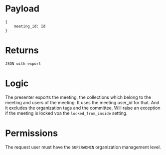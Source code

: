 # Payload

```
{
    meeting_id: Id
}
```

# Returns

```
JSON with export
```

# Logic
The presenter exports the meeting, the collections which belong to the meeting and users of the meeting. It uses the meeting.user_id for that. And it excludes the organization tags and the committee.
Will raise an exception if the meeting is locked voa the `locked_from_inside` setting.

# Permissions
The request user must have the `SUPERADMIN` organization management level.



